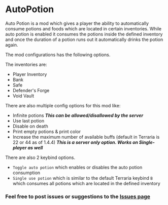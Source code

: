 # AutoPotion

Auto Potion is a mod which gives a player the ability to automatically consume potions and foods which are located in certain inventories.
While auto potion is enabled it consumes the potions inside the defined inventory and once the duration of a potion runs out it automatically drinks the potion again.

The mod configurations has the following options.

The inventories are: 
* Player Inventory
* Bank
* Safe
* Defender's Forge
* Void Vault

There are also multiple config options for this mod like:
* Infinite potions ***This can be allowed/disallowed by the server***
* Use last potion
* Disable on death
* Print empty potions & print color
* Increase the maximum number of available buffs (default in Terraria is 22 or 44 as of 1.4.4) ***This is a server only option. Works on Single-player as well***

There are also 2 keybind options.
* ```Toggle auto potion``` which enables or disables the auto potion consumption
* ```Single use potion``` which is similar to the default Terraria keybind ```B``` which consumes all potions which are located in the defined inventory

### Feel free to post issues or suggestions to the [Issues page](https://github.com/VoidRift/AutoPotion/issues)
